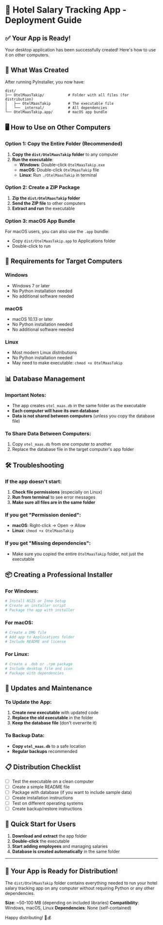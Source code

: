 # 🚀 Hotel Salary Tracking App - Deployment Guide

## ✅ **Your App is Ready!**

Your desktop application has been successfully created! Here's how to use it on other computers.

## 📁 **What Was Created**

After running PyInstaller, you now have:

```
dist/
├── OtelMaasTakip/           # Folder with all files (for distribution)
│   ├── OtelMaasTakip        # The executable file
│   └── _internal/           # All dependencies
└── OtelMaasTakip.app/       # macOS app bundle
```

## 🖥️ **How to Use on Other Computers**

### **Option 1: Copy the Entire Folder (Recommended)**

1. **Copy the `dist/OtelMaasTakip` folder** to any computer
2. **Run the executable**:
   - **Windows**: Double-click `OtelMaasTakip.exe`
   - **macOS**: Double-click `OtelMaasTakip` file
   - **Linux**: Run `./OtelMaasTakip` in terminal

### **Option 2: Create a ZIP Package**

1. **Zip the `dist/OtelMaasTakip` folder**
2. **Send the ZIP file** to other computers
3. **Extract and run** the executable

### **Option 3: macOS App Bundle**

For macOS users, you can also use the `.app` bundle:
- Copy `dist/OtelMaasTakip.app` to Applications folder
- Double-click to run

## 🔧 **Requirements for Target Computers**

### **Windows**
- Windows 7 or later
- No Python installation needed
- No additional software needed

### **macOS**
- macOS 10.13 or later
- No Python installation needed
- No additional software needed

### **Linux**
- Most modern Linux distributions
- No Python installation needed
- May need to make executable: `chmod +x OtelMaasTakip`

## 📊 **Database Management**

### **Important Notes:**
- The app creates `otel_maas.db` in the same folder as the executable
- **Each computer will have its own database**
- **Data is not shared between computers** (unless you copy the database file)

### **To Share Data Between Computers:**
1. Copy `otel_maas.db` from one computer to another
2. Replace the database file in the target computer's app folder

## 🛠️ **Troubleshooting**

### **If the app doesn't start:**
1. **Check file permissions** (especially on Linux)
2. **Run from terminal** to see error messages
3. **Make sure all files are in the same folder**

### **If you get "Permission denied":**
- **macOS**: Right-click → Open → Allow
- **Linux**: `chmod +x OtelMaasTakip`

### **If you get "Missing dependencies":**
- Make sure you copied the entire `OtelMaasTakip` folder, not just the executable

## 📦 **Creating a Professional Installer**

### **For Windows:**
```bash
# Install NSIS or Inno Setup
# Create an installer script
# Package the app with installer
```

### **For macOS:**
```bash
# Create a DMG file
# Add app to Applications folder
# Include README and license
```

### **For Linux:**
```bash
# Create a .deb or .rpm package
# Include desktop file and icon
# Package with dependencies
```

## 🔄 **Updates and Maintenance**

### **To Update the App:**
1. **Create new executable** with updated code
2. **Replace the old executable** in the folder
3. **Keep the database file** (don't overwrite it)

### **To Backup Data:**
- **Copy `otel_maas.db`** to a safe location
- **Regular backups** recommended

## 📋 **Distribution Checklist**

- [ ] Test the executable on a clean computer
- [ ] Create a simple README file
- [ ] Package with database (if you want to include sample data)
- [ ] Create installation instructions
- [ ] Test on different operating systems
- [ ] Create backup/restore instructions

## 🎯 **Quick Start for Users**

1. **Download and extract** the app folder
2. **Double-click** the executable
3. **Start adding employees** and managing salaries
4. **Database is created automatically** in the same folder

---

## 🚀 **Your App is Ready for Distribution!**

The `dist/OtelMaasTakip` folder contains everything needed to run your hotel salary tracking app on any computer without requiring Python or any other dependencies.

**Size**: ~50-100 MB (depending on included libraries)
**Compatibility**: Windows, macOS, Linux
**Dependencies**: None (self-contained)

Happy distributing! 🏨💰 